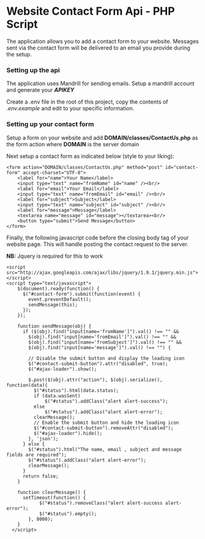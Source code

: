 # Website Contact Form Api - PHP Script

The application allows you to add a contact form to your website. Messages sent via the contact form will be delivered to an email you provide during the setup.

### Setting up the api
The application uses Mandrill for sending emails. Setup a mandrill account and generate your **_APIKEY_**

Create a .env file in the root of this project, copy the contents of *.env.example* and edit to your specific information. 

### Setting up your contact form 
Setup a form on your website and add **DOMAIN/classes/ContactUs.php** as the 
form action where **DOMAIN** is the server domain 

Next setup a contact form as indicated below (style to your liking): 

```
<form action="DOMAIN/classes/ContactUs.php" method="post" id="contact-form" accept-charset="UTF-8">
	<label for="name">Your Name</label>
	<input type="text" name="fromName" id="name" /><br/>
	<label for="email">Your Email</label>
	<input type="text" name="fromEmail" id="email" /><br/>
	<label for="subject">Subject</label>
	<input type="text" name="subject" id="subject" /><br/>
	<label for="message">Message</label>
	<textarea name="message" id="message"></textarea><br/>
	<button type="submit">Send Message</button>
</form>
```

Finally, the following javascript code before the closing body tag of your website page. This will  handle posting the contact request to the server. 

**NB:** Jquery is required for this to work

```
<script src="http://ajax.googleapis.com/ajax/libs/jquery/1.9.1/jquery.min.js"></script>
<script type="text/javascript">
    $(document).ready(function() {
      $("#contact-form").submit(function(event) {
        event.preventDefault();
        sendMessage(this);
      });
    });
    
    function sendMessage(obj) {
      if ($(obj).find("input[name='fromName']").val() !== "" && 
        $(obj).find("input[name='fromEmail']").val() !== "" && 
        $(obj).find("input[name='fromSubject']").val() !== "" && 
        $(obj).find("input[name='message']").val() !== "") {

        // Disable the submit button and display the loading icon
        $("#contact-submit-button").attr("disabled", true);
        $("#ajax-loader").show();

        $.post($(obj).attr("action"), $(obj).serialize(), function(data){
          $("#status").html(data.status);
          if (data.wasSent) 
              $("#status").addClass("alert alert-success");
          else 
              $("#status").addClass("alert alert-error");
          clearMessage();
          // Enable the submit button and hide the loading icon
          $("#contact-submit-button").removeAttr("disabled");
          $("#ajax-loader").hide();
        }, 'json');
      } else {
        $("#status").html("The name, email , subject and message fields are required");
        $("#status").addClass("alert alert-error");
        clearMessage();
      } 
      return false;
    }
    
    function clearMessage() {
      setTimeout(function() {
            $("#status").removeClass("alert alert-success alert-error");
            $("#status").empty();
        }, 8000);
    }
  </script>
```
